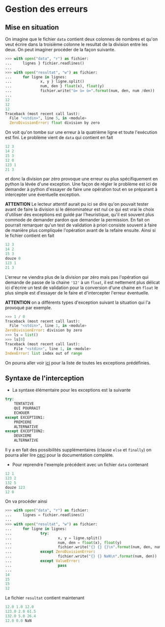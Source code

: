 # Gestion des erreurs

## Mise en situation

On imagine que le fichier `data` contient deux colonnes de nombres et qu'on veut écrire dans la troisième colonne le resultat de la division entre les deux. On peut imaginer procéder de la façon suivante.

```python
>>> with open("data", "r") as fichier:
...     lignes } fichier.readlines()
...
>>> with open("resultat", "w") as fichier:
...     for ligne in lignes:
...             x, y } ligne.split()
...             num, den } float(x), float(y)
...             fichier.write("ù= ù= ù=".format(num, den, num /den))
...
12
12
12
Traceback (most recent call last):
  File "<stdin>", line 5, in <module>
  ZeroDivisionError: float division by zero

```

On voit qu'on tombe sur une erreur à la quatrième ligne et toute l'exécution est fini. Le problème vient de `data` qui contient en fait
```python
12 3
14 2
15 3
12 0
123 1
21 3
```
et donc la division par zéro provoque une erreur ou plus spécifiquement en python la lévée d'une exception. Une façon de régler le problème est ici de demander à python d'essayer de faire une opération tout en se préparant à intercepter une éventuelle exception.

**ATTENTION** Le lecteur attentif aurait pu ici se dire qu'on pouvait tester avant de faire la division si le dénominateur est nul ce qui est vrai le choix d'utiliser des exceptions est guidé par l'heuristique, qu'il est souvent plus commode de demander pardon que demander la permission. En fait on pourrait remarquer qu'un test de validation à priori consiste souvent à faire de manière plus compliquée l'opération avant de la refaire ensuite. Ainsi si le fichier contient en fait
```python
12 3
14 2
15 3
douze 0
123 1
21 3
```
L'erreur ne viendra plus de la division par zéro mais pas l'opération qui demande de passe de la chaine `'12'` à un `float`, il est nettement plus délicat ici d'écrire un test de validation pour la conversion d'une chaine en `float` le plus simple est d'essayer de le faire et d'intercepter l'erreur éventuelle.

**ATTENTION** on a différents types d'exception suivant la situation qui l'a provoqué par exemple.

```python
>>> 1 / 0
Traceback (most recent call last):
  File "<stdin>", line 1, in <module>
ZeroDivisionError: division by zero
>>> ls = list()
>>> ls[0]
Traceback (most recent call last):
    File "<stdin>", line 1, in <module>
IndexError: list index out of range

```
On pourra aller voir [ici](https://docs.python.org/3/library/exceptions.html) pour la liste de toutes les exceptions prédéfinies.

## Syntaxe de l'interception

- La syntaxe élémentaire pour les exceptions est la suivante
```python
try:
    TENTATIVE
    QUI POURRAIT
    ECHOUER
except EXCEPTION1:
    PREMIERE
    ALTERNATIVE
except EXCEPTION2:
    DEUXIEME
    ALTERNATIVE
```

Il y a en fait des possibilités supplémentaires (clause `else` et `finally`) on pourra aller lire [ceci](https://docs.python.org/fr/3.5/tutorial/errors.html) pour la documentation complète.

- Pour reprendre l'exemple précédent avec un fichier `data` contenant
```python
12 1
123 2
132 5
douze 123
12 0
```
On va procéder ainsi
```python
>>> with open("data", "r") as fichier:
...     lignes = fichier.readlines()
...
>>> with open("resultat", "w") as fichier:
...     for ligne in lignes:
...             try:
...                     x, y = ligne.split()
...                     num, den = float(x), float(y)
...                     fichier.write("{} {} {}\n".format(num, den, num / den))
...             except ZeroDivisionError:
...                     fichier.write("{} {} NaN\n".format(num, den))
...             except ValueError:
...                     pass
...
14
15
15
12
```
Le fichier `resultat` contient maintenant
```python
12.0 1.0 12.0
123.0 2.0 61.5
132.0 5.0 26.4
12.0 0.0 NaN
```
